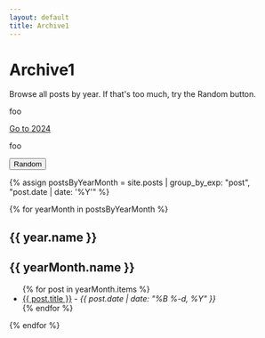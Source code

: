 ```yaml
---
layout: default
title: Archive1
---
```


# Archive1

Browse all posts by year. If that's too much, try the Random button.

foo

<a href="#2024">Go to 2024</a>

foo

<button class="randombutton" onclick="randompage()"><span>Random</span></button>

{% assign postsByYearMonth = site.posts | group_by_exp: "post", "post.date | date: '%Y'" %}

{% for yearMonth in postsByYearMonth %}
  <h2>{{ year.name }}</h2>

  <h2>{{ yearMonth.name }}</h2>
  <ul>
    {% for post in yearMonth.items %}
      <li><a href="{{ site.baseurl }}{{ post.url }}">{{ post.title }}</a> - <i>{{ post.date | date: "%B %-d, %Y" }}</i></li>
    {% endfor %}
  </ul>
{% endfor %}
